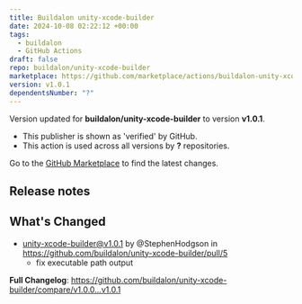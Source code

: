 ```yaml
---
title: Buildalon unity-xcode-builder
date: 2024-10-08 02:22:12 +00:00
tags:
  - buildalon
  - GitHub Actions
draft: false
repo: buildalon/unity-xcode-builder
marketplace: https://github.com/marketplace/actions/buildalon-unity-xcode-builder
version: v1.0.1
dependentsNumber: "?"
---
```



Version updated for **buildalon/unity-xcode-builder** to version **v1.0.1**.
- This publisher is shown as 'verified' by GitHub.
- This action is used across all versions by **?** repositories.

Go to the [GitHub Marketplace](https://github.com/marketplace/actions/buildalon-unity-xcode-builder) to find the latest changes.

## Release notes

## What's Changed
* unity-xcode-builder@v1.0.1 by @StephenHodgson in https://github.com/buildalon/unity-xcode-builder/pull/5
  - fix executable path output

**Full Changelog**: https://github.com/buildalon/unity-xcode-builder/compare/v1.0.0...v1.0.1
